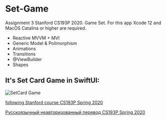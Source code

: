 # Set-Game
Assignment 3 Stanford CS193P 2020. Game Set.
For this app Xcode 12 and MacOS Catalina or higher are required.

- Reactive MVVM + MVI
- Generic Model & Polimorphism
- Animations
- Transitions
- @ViewBuilder
- Shapes


## It's Set Card Game in SwiftUI:
 
![SetCard Game ](Var2.gif)

[following Stanford course CS193P Spring 2020](https://cs193p.sites.stanford.edu/)

[Русскоязычный неавторизованный перевод CS193P Spring 2020](https://bestkora.com/IosDeveloper/)



